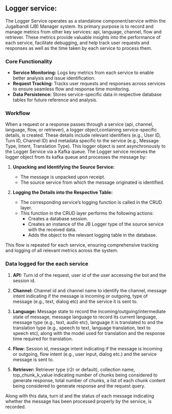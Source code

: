 ## Logger service:

The Logger Service operates as a standalone component/service within the Jugalbandi (JB) Manager system. Its primary purpose is to record and manage metrics from other key services: api, language, channel, flow and retriever. These metrics provide valuable insights into the performance of each service, facilitate debugging, and help track user requests and responses as well as the time taken by each service to process them.

### Core Functionality

- **Service Monitoring:** Logs key metrics from each service to enable better analysis and issue identification.
- **Request Tracking:** Tracks user requests and responses across services to ensure seamless flow and response time monitoring.
- **Data Persistence:** Stores service-specific data in respective database tables for future reference and analysis.

### Workflow

When a request or a response passes through a service (api, channel, language, flow, or retriever), a logger object,containing service-specific details, is created. These details include relevant identifiers (e.g., User ID, Turn ID, Channel ID) and metadata specific to the service (e.g., Message Type, Intent, Translation Type).
This logger object is sent asynchronously to the Logger Service via a Kafka queue. The Logger service receives the logger object from its kafka queue and processes the message by:

1. **Unpacking and Identifying the Source Service:**
    - The message is unpacked upon receipt.
    - The source service from which the message originated is identified.

2. **Logging the Details into the Respective Table:**
    - The corresponding service’s logging function is called in the CRUD layer.
    - This function in the CRUD layer performs the following actions:
        - Creates a database session.
        - Creates an instance of the JB Logger type of the source service with the received data.
        - Adds the object to the relevant logging table in the database.

This flow is repeated for each service, ensuring comprehensive tracking and logging of all relevant metrics across the system.

### Data logged for the each service

1. **API:** Turn id of the request, user id of the user accessing the bot and the session id.

2. **Channel:** Channel id and channel name to identify the channel, message intent indicating if the message is incoming or outgoing, type of message (e.g., text, dialog etc) and the service it is sent to.

3. **Language:** Message state to record the incoming/outgoing/intermediate state of message, message language to record its current language, message type (e.g., text, audio etc), language it is translated to and the translation type (e.g., speech to text, language translation, text to speech etc), along with the model used for translation and the response time required for translation.

4. **Flow:** Session id, message intent indicating if the message is incoming or outgoing, flow intent (e.g., user input, dialog etc.) and the service message is sent to.

5. **Retriever:** Retriever type (r2r or default), collection name, top_chunk_k_value indicating number of chunks being considered to generate response, total number of chunks, a list of each chunk content being considered to generate response and the request query.

Along with this data, turn id and the status of each message indicating whether the message has been processed properly by the service, is recorded.